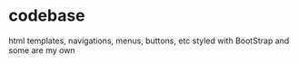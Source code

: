 # codebase
html templates, navigations, menus, buttons, etc styled with BootStrap and some are my own
